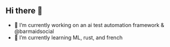 ## Hi there 👋

- 🔭 I’m currently working on an ai test automation framework & @barmaidsocial
- 🌱 I’m currently learning ML, rust, and french
